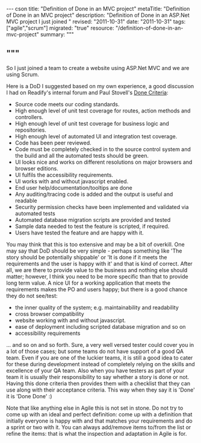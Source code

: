 --- cson
title: "Definition of Done in an MVC project"
metaTitle: "Definition of Done in an MVC project"
description: "Definition of Done in an ASP.Net MVC project I just joined "
revised: "2011-10-31"
date: "2011-10-31"
tags: ["agile","scrum"]
migrated: "true"
resource: "/definition-of-done-in-an-mvc-project"
summary: """

"""
---
So I just joined a team to create a website using ASP.Net MVC and we are using Scrum. 

Here is a DoD I suggested based on my own experience, a good discussion I had on Readify's internal forum and Paul Stovell's [Done Criteria][1]:

 - Source code meets our coding standards.
 - High enough level of unit test coverage for routes, action methods and controllers.
 - High enough level of unit test coverage for business logic and repositories.
 - High enough level of automated UI and integration test coverage.
 - Code has been peer reviewed.
 - Code must be completely checked in to the source control system and the build and all the automated tests should be green.
 - UI looks nice and works on different resolutions on major browsers and browser editions.
 - UI fulfils the accessibility requirements.
 - UI works with and without javascript enabled.
 - End user help/documentation/tooltips are done
 - Any auditing/tracing code is added and the output is useful and readable
 - Security permission checks have been implemented and validated via automated tests
 - Automated database migration scripts are provided and tested
 - Sample data needed to test the feature is scripted, if required.
 - Users have tested the feature and are happy with it.

You may think that this is too extensive and may be a bit of overkill. One may say that DoD should be very simple - perhaps something like 'The story should be potentially shippable' or 'It is done if it meets the requirements and the user is happy with it' and that is kind of correct. After all, we are there to provide value to the business and nothing else should matter; however, I think you need to be more specific than that to provide long term value. A nice UI for a working application that meets the requirements makes the PO and users happy; but there is a good chance they do not see/test: 

 - the inner quality of the system; e.g. maintainability and readability
 - cross browser compatibility
 - website working with and without javascript.
 - ease of deployment including scripted database migration and so on
 - accessibility requirements 

... and so on and so forth. Sure, a very well versed tester could cover you in a lot of those cases; but some teams do not have support of a good QA team. Even if you are one of the luckier teams, it is still a good idea to cater for these during development instead of completely relying on the skills and excellence of your QA team. Also when you have testers as part of your team it is usually their responsibility to say whether a story is done or not. Having this done criteria then provides them with a checklist that they can use along with their acceptance criteria.  This way when they say it is 'Done' it is 'Done Done' :) 

Note that like anything else in Agile this is not set in stone. Do not try to come up with an ideal and perfect definition: come up with a definition that initially everyone is happy with and that matches your requirements and do a sprint or two with it. You can always add/remove items to/from the list or refine the items: that is what the inspection and adaptation in Agile is for.


  [1]: http://www.paulstovell.com/done-criteria